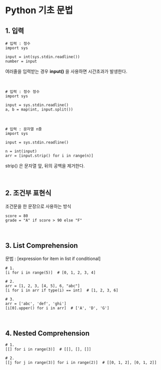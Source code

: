 
# Python 기초 문법 

## 1. 입력

```
# 입력 : 정수
import sys

input = int(sys.stdin.readline())
number = input
```
여러줄을 입력받는 경우 **input()** 을 사용하면 시간초과가 발생한다.

<br/>

```
# 입력 : 정수 정수
import sys

input = sys.stdin.readline()
a, b = map(int, input.split())
```

<br/>

```
# 입력 : 문자열 n줄
import sys

input = sys.stdin.readline()

n = int(input)
arr = [input.strip() for i in range(n)]

```
strip() 은 문자열 앞, 뒤의 공백을 제거한다.

<br/>

## 2. 조건부 표현식

조건문을 한 문장으로 사용하는 방식

```
score = 80
grade = "A" if score > 90 else "F"
```

<br/>

## 3. List Comprehension

문법 : [expression for item in list if conditional]

```
# 1.
[i for i in range(5)]  # [0, 1, 2, 3, 4]

# 2.
arr = [1, 2, 3, [4, 5], 6, "abc"]
[i for i in arr if type(i) == int]  # [1, 2, 3, 6]

# 3.
arr = ['abc', 'def', 'ghi']
[i[0].upper() for i in arr]  # ['A', 'D', 'G']
```

<br/>

## 4. Nested Comprehension

```
# 1.
[[] for i in range(3)]  # [[], [], []]

# 2.
[[j for j in range(3)] for i in range(2)]  # [[0, 1, 2], [0, 1, 2]]
```

<br/>


